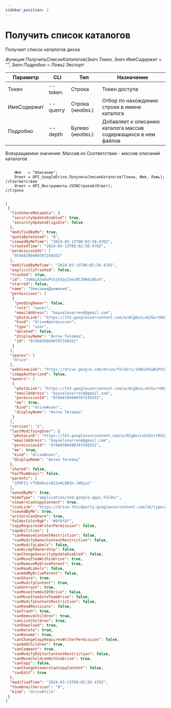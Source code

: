 ```yaml
---
sidebar_position: 2
---
```


# Получить список каталогов
Получает список каталогов диска

*Функция ПолучитьСписокКаталогов(Знач Токен, Знач ИмяСодержит = "", Знач Подробно = Ложь) Экспорт*

  | Параметр | CLI | Тип | Назначение |
  |-|-|-|-|
  | Токен | --token | Строка | Токен доступа |
  | ИмяСодержит | --querry | Строка (необяз.) | Отбор по нахождению строки в имени каталога |
  | Подробно | --depth | Булево (необяз.) | Добавляет к описанию каталога массив содержащихся в нем файлов   |
  
  Вовзращаемое значение: Массив из Соответствие - массив описаний каталогов

```bsl title="Пример кода"
			
    Имя   = "Описание";
    Ответ = OPI_GoogleDrive.ПолучитьСписокКаталогов(Токен, Имя, Ложь);  //Соответствие
    Ответ = OPI_Инструменты.JSONСтрокой(Ответ);                         //Строка

```


```json title="Результат"

[
 {
  "linkShareMetadata": {
   "securityUpdateEnabled": true,
   "securityUpdateEligible": false
  },
  "modifiedByMe": true,
  "quotaBytesUsed": "0",
  "viewedByMeTime": "2024-03-13T06:02:50.470Z",
  "createdTime": "2024-03-13T06:02:50.470Z",
  "permissionIds": [
   "07468399490707249352"
  ],
  "modifiedByMeTime": "2024-03-13T06:02:50.470Z",
  "explicitlyTrashed": false,
  "trashed": true,
  "id": "1VWoLK5w0uPVSjK3oyIXeiMtINN4jDOz4",
  "starred": false,
  "name": "ОписаниеДвижений",
  "permissions": [
   {
    "pendingOwner": false,
    "role": "owner",
    "emailAddress": "bayselonarrend@gmail.com",
    "photoLink": "https://lh3.googleusercontent.com/a/ACg8ocLx8JGurt0UjXFwwTiB6ZoDPWslW1EnfCTahrwrIllM6Q=s64",
    "kind": "drive#permission",
    "type": "user",
    "deleted": false,
    "displayName": "Антон Титовец",
    "id": "07468399490707249352"
   }
  ],
  "spaces": [
   "drive"
  ],
  "webViewLink": "https://drive.google.com/drive/folders/1VWoLK5w0uPVSjK3oyIXeiMtINN4jDOz4",
  "isAppAuthorized": false,
  "owners": [
   {
    "photoLink": "https://lh3.googleusercontent.com/a/ACg8ocLx8JGurt0UjXFwwTiB6ZoDPWslW1EnfCTahrwrIllM6Q=s64",
    "emailAddress": "bayselonarrend@gmail.com",
    "permissionId": "07468399490707249352",
    "me": true,
    "kind": "drive#user",
    "displayName": "Антон Титовец"
   }
  ],
  "version": "2",
  "lastModifyingUser": {
   "photoLink": "https://lh3.googleusercontent.com/a/ACg8ocLx8JGurt0UjXFwwTiB6ZoDPWslW1EnfCTahrwrIllM6Q=s64",
   "emailAddress": "bayselonarrend@gmail.com",
   "permissionId": "07468399490707249352",
   "me": true,
   "kind": "drive#user",
   "displayName": "Антон Титовец"
  },
  "shared": false,
  "hasThumbnail": false,
  "parents": [
   "1PAFI1-rThB46uix012xmLQ01h-JARjaz"
  ],
  "ownedByMe": true,
  "mimeType": "application/vnd.google-apps.folder",
  "viewersCanCopyContent": true,
  "iconLink": "https://drive-thirdparty.googleusercontent.com/16/type/application/vnd.google-apps.folder",
  "viewedByMe": true,
  "writersCanShare": true,
  "folderColorRgb": "#8f8f8f",
  "copyRequiresWriterPermission": false,
  "capabilities": {
   "canRemoveContentRestriction": false,
   "canModifyOwnerContentRestriction": false,
   "canModifyLabels": false,
   "canAcceptOwnership": false,
   "canChangeSecurityUpdateEnabled": false,
   "canMoveItemWithinDrive": true,
   "canRemoveMyDriveParent": true,
   "canReadLabels": false,
   "canAddMyDriveParent": false,
   "canShare": true,
   "canModifyContent": true,
   "canUntrash": true,
   "canMoveItemOutOfDrive": false,
   "canMoveItemIntoTeamDrive": false,
   "canModifyContentRestriction": false,
   "canReadRevisions": false,
   "canTrash": true,
   "canRemoveChildren": true,
   "canListChildren": true,
   "canDownload": true,
   "canDelete": true,
   "canRename": true,
   "canChangeCopyRequiresWriterPermission": false,
   "canAddChildren": true,
   "canComment": true,
   "canModifyEditorContentRestriction": false,
   "canMoveChildrenWithinDrive": true,
   "canCopy": false,
   "canChangeViewersCanCopyContent": false,
   "canEdit": true
  },
  "modifiedTime": "2024-03-13T06:02:50.470Z",
  "thumbnailVersion": "0",
  "kind": "drive#file"
 }
]

```
